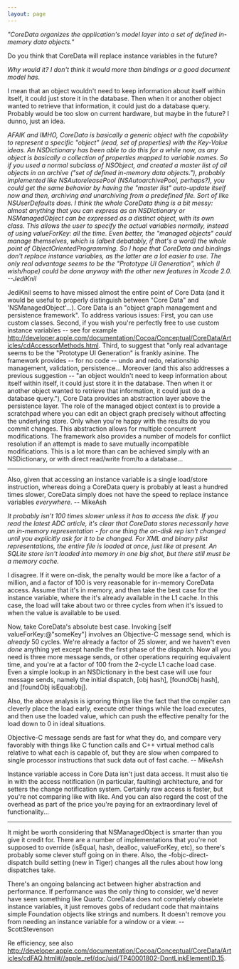 ```yaml
---
layout: page
---
```




*"CoreData organizes the application's model layer into a set of defined in-memory data objects."*

Do you think that CoreData will replace instance variables in the future?

*Why would it? I don't think it would more than bindings or a good document model has.*

I mean that an object wouldn't need to keep information about itself within itself, it could just store it in the database. Then when it or another object wanted to retrieve that information, it could just do a database query. Probably would be too slow on current hardware, but maybe in the future? I dunno, just an idea.

*AFAIK and IMHO, CoreData is basically a generic object with the capability to represent a specific "object" (read, set of properties) with the Key-Value ideas. An NSDictionary has been able to do this for a while now, as any object is basically a collection of properties mapped to variable names. So if you used a normal subclass of NSObject, and created a master list of all objects in an archive ("set of defined in-memory data objects."), probably implemented like NSAutoreleasePool (N<nowiki/>SAutoarchivePool, perhaps?), you could get the same behavior by having the "master list" auto-update itself now and then, archiving and unarchiving from a predefined file. Sort of like NSUserDefaults does. I think the whole CoreData thing is a bit messy: almost anything that you can express as an NSDictionary or NSManagedObject can be expressed as a distinct object, with its own class. This allows the user to specify the actual variables normally, instead of using     valueForKey: all the time. Even better, the "managed objects" could manage themselves, which is (albeit debatably, if that's a word) the whole point of ObjectOrientedProgramming. So I hope that CoreData and bindings *don't* replace instance variables, as the latter are a lot easier to use. The only real advantage seems to be the "Prototype UI Generation", which (I wish/hope) could be done anyway with the other new features in Xcode 2.0. --JediKnil*


JediKnil seems to have missed almost the entire point of Core Data (and it would be useful to properly distinguish between "Core Data" and 'NSManagedObject'...).  Core Data is an "object graph management and persistence framework".  To address various issues:  First, you can use custom classes.  Second, if you wish you're perfectly free to use custom instance variables -- see for example http://developer.apple.com/documentation/Cocoa/Conceptual/CoreData/Articles/cdAccessorMethods.html.  Third, to suggest that "only real advantage seems to be the "Prototype UI Generation" is frankly asinine.  The framework provides -- for no code -- undo and redo, relationship management, validation, persistence...  Moreover (and this also addresses a previous suggestion -- "an object wouldn't need to keep information about itself within itself, it could just store it in the database. Then when it or another object wanted to retrieve that information, it could just do a database query."), Core Data provides an abstraction layer above the persistence layer.  The role of the managed object context is to provide a scratchpad where you can edit an object graph precisely without affecting the underlying store.  Only when you're happy with the results do you commit changes.  This abstraction allows for multiple concurrent modifications.  The framework also provides a number of models for conflict resolution if an attempt is made to save mutually incompatible modifications.  This is a lot more than can be achieved simply with an NSDictionary, or with direct read/write from/to a database...

----

Also, given that accessing an instance variable is a single load/store instruction, whereas doing a CoreData query is probably at least a hundred times slower, CoreData simply does not have the speed to replace instance variables *everywhere*. -- MikeAsh

*It probably isn't 100 times slower unless it has to access the disk.  If you read the latest ADC article, it's clear that CoreData stores necessarily have an in-memory representation - for one thing the on-disk rep isn't changed until you explicitly ask for it to be changed.  For XML and binary plist representations, the entire file is loaded at once, just like at present.  An SQLite store isn't loaded into memory in one big shot, but there still must be a memory cache.*

I disagree. If it were on-disk, the penalty would be more like a factor of a million, and a factor of 100 is very reasonable for in-memory CoreData access. Assume that it's in memory, and then take the best case for the instance variable, where the it's already available in the L1 cache. In this case, the load will take about two or three cycles from when it's issued to when the value is available to be used.

Now, take CoreData's absolute best case. Invoking     [self valueForKey:@"someKey"] involves an Objective-C message send, which is *already* 50 cycles. We're already a factor of 25 slower, and we haven't even *done* anything yet except handle the first phase of the dispatch. Now all you need is three more message sends, or other operations requiring equivalent time, and you're at a factor of 100 from the 2-cycle L1 cache load case. Even a simple lookup in an NSDictionary in the best case will use four message sends, namely the initial dispatch,     [obj hash],     [foundObj hash], and     [foundObj isEqual:obj].

Also, the above analysis is ignoring things like the fact that the compiler can cleverly place the load early, execute other things while the load executes, and then use the loaded value, which can push the effective penalty for the load down to 0 in ideal situations.

Objective-C message sends are fast for what they do, and compare very favorably with things like C function calls and C++ virtual method calls relative to what each is capable of, but they are slow when compared to single processor instructions that suck data out of fast cache. -- MikeAsh


Instance variable access in Core Data isn't just data access.  It must also tie in with the access notification (in particular, faulting) architecture, and for setters the change notification system.  Certainly raw access is faster, but you're not comparing like with like.  And you can also regard the cost of the overhead as part of the price you're paying for an extraordinary level of functionality...


----

It might be worth considering that NSManagedObject is smarter than you give it credit for. There are a number of implementations that you're not supposed to override (isEqual, hash, dealloc, valueForKey, etc), so there's probably some clever stuff going on in there. Also, the -fobjc-direct-dispatch build setting (new in Tiger) changes all the rules about how long dispatches take.

There's an ongoing balancing act between higher abstraction and performance. If performance was the only thing to consider, we'd never have seen something like Quartz. CoreData does not completely obselete instance variables, it just removes gobs of redudant code that maintains simple Foundation objects like strings and numbers. It doesn't remove you from needing an instance variable for a window or a view. -- ScottStevenson

Re efficiency, see also http://developer.apple.com/documentation/Cocoa/Conceptual/CoreData/Articles/cdFAQ.html#//apple_ref/doc/uid/TP40001802-DontLinkElementID_15.
